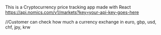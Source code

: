  This is a Cryptocurrency price tracking app made with React
 https://api.nomics.com/v1/markets?key=your-api-key-goes-here
 
 
 //Customer can check how much a currency exchange  in euro, gbp, usd, chf, jpy, krw